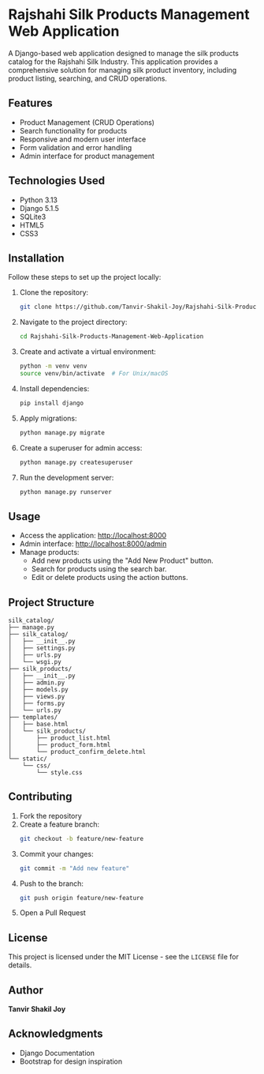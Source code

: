 # Rajshahi Silk Products Management Web Application

A Django-based web application designed to manage the silk products catalog for the Rajshahi Silk Industry. This application provides a comprehensive solution for managing silk product inventory, including product listing, searching, and CRUD operations.

## Features

- Product Management (CRUD Operations)
- Search functionality for products
- Responsive and modern user interface
- Form validation and error handling
- Admin interface for product management

## Technologies Used

- Python 3.13
- Django 5.1.5
- SQLite3
- HTML5
- CSS3

## Installation

Follow these steps to set up the project locally:

1. Clone the repository:
   ```bash
   git clone https://github.com/Tanvir-Shakil-Joy/Rajshahi-Silk-Products-Management-Web-Application.git
   ```

2. Navigate to the project directory:
   ```bash
   cd Rajshahi-Silk-Products-Management-Web-Application
   ```

3. Create and activate a virtual environment:
   ```bash
   python -m venv venv
   source venv/bin/activate  # For Unix/macOS
   ```

4. Install dependencies:
   ```bash
   pip install django
   ```

5. Apply migrations:
   ```bash
   python manage.py migrate
   ```

6. Create a superuser for admin access:
   ```bash
   python manage.py createsuperuser
   ```

7. Run the development server:
   ```bash
   python manage.py runserver
   ```

## Usage

- Access the application: [http://localhost:8000](http://localhost:8000)
- Admin interface: [http://localhost:8000/admin](http://localhost:8000/admin)
- Manage products:
  - Add new products using the "Add New Product" button.
  - Search for products using the search bar.
  - Edit or delete products using the action buttons.

## Project Structure

```
silk_catalog/
├── manage.py
├── silk_catalog/
│   ├── __init__.py
│   ├── settings.py
│   ├── urls.py
│   └── wsgi.py
├── silk_products/
│   ├── __init__.py
│   ├── admin.py
│   ├── models.py
│   ├── views.py
│   ├── forms.py
│   └── urls.py
├── templates/
│   ├── base.html
│   └── silk_products/
│       ├── product_list.html
│       ├── product_form.html
│       └── product_confirm_delete.html
└── static/
    └── css/
        └── style.css
```

## Contributing

1. Fork the repository
2. Create a feature branch:
   ```bash
   git checkout -b feature/new-feature
   ```
3. Commit your changes:
   ```bash
   git commit -m "Add new feature"
   ```
4. Push to the branch:
   ```bash
   git push origin feature/new-feature
   ```
5. Open a Pull Request

## License

This project is licensed under the MIT License - see the `LICENSE` file for details.

## Author

**Tanvir Shakil Joy**

## Acknowledgments

- Django Documentation
- Bootstrap for design inspiration
